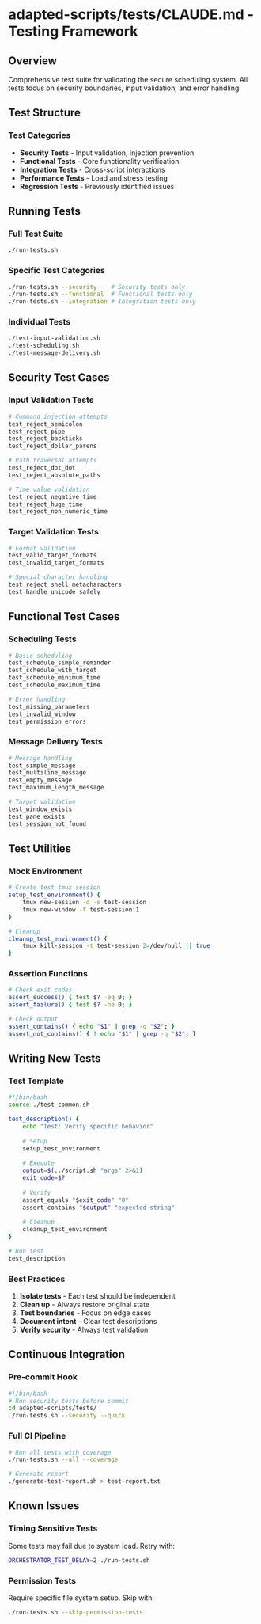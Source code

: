 # adapted-scripts/tests/CLAUDE.md - Testing Framework

## Overview
Comprehensive test suite for validating the secure scheduling system. All tests focus on security boundaries, input validation, and error handling.

## Test Structure

### Test Categories
- **Security Tests** - Input validation, injection prevention
- **Functional Tests** - Core functionality verification  
- **Integration Tests** - Cross-script interactions
- **Performance Tests** - Load and stress testing
- **Regression Tests** - Previously identified issues

## Running Tests

### Full Test Suite
```bash
./run-tests.sh
```

### Specific Test Categories
```bash
./run-tests.sh --security    # Security tests only
./run-tests.sh --functional  # Functional tests only
./run-tests.sh --integration # Integration tests only
```

### Individual Tests
```bash
./test-input-validation.sh
./test-scheduling.sh
./test-message-delivery.sh
```

## Security Test Cases

### Input Validation Tests
```bash
# Command injection attempts
test_reject_semicolon
test_reject_pipe
test_reject_backticks
test_reject_dollar_parens

# Path traversal attempts
test_reject_dot_dot
test_reject_absolute_paths

# Time value validation
test_reject_negative_time
test_reject_huge_time
test_reject_non_numeric_time
```

### Target Validation Tests
```bash
# Format validation
test_valid_target_formats
test_invalid_target_formats

# Special character handling
test_reject_shell_metacharacters
test_handle_unicode_safely
```

## Functional Test Cases

### Scheduling Tests
```bash
# Basic scheduling
test_schedule_simple_reminder
test_schedule_with_target
test_schedule_minimum_time
test_schedule_maximum_time

# Error handling
test_missing_parameters
test_invalid_window
test_permission_errors
```

### Message Delivery Tests
```bash
# Message handling
test_simple_message
test_multiline_message
test_empty_message
test_maximum_length_message

# Target validation
test_window_exists
test_pane_exists
test_session_not_found
```

## Test Utilities

### Mock Environment
```bash
# Create test tmux session
setup_test_environment() {
    tmux new-session -d -s test-session
    tmux new-window -t test-session:1
}

# Cleanup
cleanup_test_environment() {
    tmux kill-session -t test-session 2>/dev/null || true
}
```

### Assertion Functions
```bash
# Check exit codes
assert_success() { test $? -eq 0; }
assert_failure() { test $? -ne 0; }

# Check output
assert_contains() { echo "$1" | grep -q "$2"; }
assert_not_contains() { ! echo "$1" | grep -q "$2"; }
```

## Writing New Tests

### Test Template
```bash
#!/bin/bash
source ./test-common.sh

test_description() {
    echo "Test: Verify specific behavior"
    
    # Setup
    setup_test_environment
    
    # Execute
    output=$(../script.sh "args" 2>&1)
    exit_code=$?
    
    # Verify
    assert_equals "$exit_code" "0"
    assert_contains "$output" "expected string"
    
    # Cleanup
    cleanup_test_environment
}

# Run test
test_description
```

### Best Practices
1. **Isolate tests** - Each test should be independent
2. **Clean up** - Always restore original state
3. **Test boundaries** - Focus on edge cases
4. **Document intent** - Clear test descriptions
5. **Verify security** - Always test validation

## Continuous Integration

### Pre-commit Hook
```bash
#!/bin/bash
# Run security tests before commit
cd adapted-scripts/tests/
./run-tests.sh --security --quick
```

### Full CI Pipeline
```bash
# Run all tests with coverage
./run-tests.sh --all --coverage

# Generate report
./generate-test-report.sh > test-report.txt
```

## Known Issues

### Timing Sensitive Tests
Some tests may fail due to system load. Retry with:
```bash
ORCHESTRATOR_TEST_DELAY=2 ./run-tests.sh
```

### Permission Tests
Require specific file system setup. Skip with:
```bash
./run-tests.sh --skip-permission-tests
```